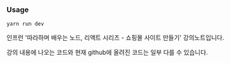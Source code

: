 <h3>Usage</h3>
<code>yarn run dev</code>

<br />

인프런 '따라하며 배우는 노드, 리액트 시리즈 - 쇼핑몰 사이트 만들기' 강의노트입니다.

강의 내용에 나오는 코드와 현재 github에 올려진 코드는 일부 다를 수 있습니다.
